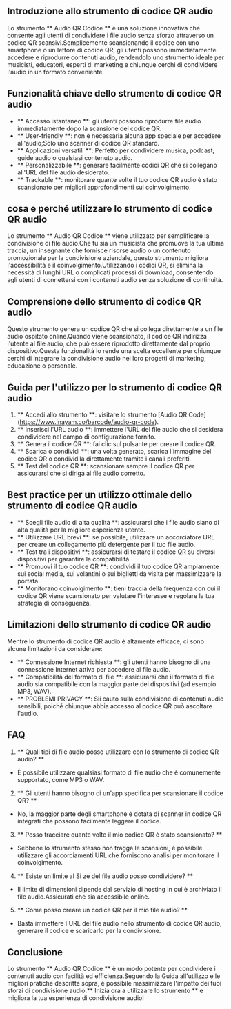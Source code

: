 ## Introduzione allo strumento di codice QR audio

Lo strumento ** Audio QR Codice ** è una soluzione innovativa che consente agli utenti di condividere i file audio senza sforzo attraverso un codice QR scansivi.Semplicemente scansionando il codice con uno smartphone o un lettore di codice QR, gli utenti possono immediatamente accedere e riprodurre contenuti audio, rendendolo uno strumento ideale per musicisti, educatori, esperti di marketing e chiunque cerchi di condividere l'audio in un formato conveniente.

## Funzionalità chiave dello strumento di codice QR audio

- ** Accesso istantaneo **: gli utenti possono riprodurre file audio immediatamente dopo la scansione del codice QR.
- ** User-friendly **: non è necessaria alcuna app speciale per accedere all'audio;Solo uno scanner di codice QR standard.
- ** Applicazioni versatili **: Perfetto per condividere musica, podcast, guide audio o qualsiasi contenuto audio.
- ** Personalizzabile **: generare facilmente codici QR che si collegano all'URL del file audio desiderato.
- ** Trackable **: monitorare quante volte il tuo codice QR audio è stato scansionato per migliori approfondimenti sul coinvolgimento.

## cosa e perché utilizzare lo strumento di codice QR audio

Lo strumento ** Audio QR Codice ** viene utilizzato per semplificare la condivisione di file audio.Che tu sia un musicista che promuove la tua ultima traccia, un insegnante che fornisce risorse audio o un contenuto promozionale per la condivisione aziendale, questo strumento migliora l'accessibilità e il coinvolgimento.Utilizzando i codici QR, si elimina la necessità di lunghi URL o complicati processi di download, consentendo agli utenti di connettersi con i contenuti audio senza soluzione di continuità.

## Comprensione dello strumento di codice QR audio

Questo strumento genera un codice QR che si collega direttamente a un file audio ospitato online.Quando viene scansionato, il codice QR indirizza l'utente al file audio, che può essere riprodotto direttamente dal proprio dispositivo.Questa funzionalità lo rende una scelta eccellente per chiunque cerchi di integrare la condivisione audio nei loro progetti di marketing, educazione o personale.

## Guida per l'utilizzo per lo strumento di codice QR audio

1. ** Accedi allo strumento **: visitare lo strumento [Audio QR Code] (https://www.inayam.co/barcode/audio-qr-code).
2. ** Inserisci l'URL audio **: immettere l'URL del file audio che si desidera condividere nel campo di configurazione fornito.
3. ** Genera il codice QR **: fai clic sul pulsante per creare il codice QR.
4. ** Scarica o condividi **: una volta generato, scarica l'immagine del codice QR o condividila direttamente tramite i canali preferiti.
5. ** Test del codice QR **: scansionare sempre il codice QR per assicurarsi che si diriga al file audio corretto.

## Best practice per un utilizzo ottimale dello strumento di codice QR audio

- ** Scegli file audio di alta qualità **: assicurarsi che i file audio siano di alta qualità per la migliore esperienza utente.
- ** Utilizzare URL brevi **: se possibile, utilizzare un accorciatore URL per creare un collegamento più detergente per il tuo file audio.
- ** Test tra i dispositivi **: assicurarsi di testare il codice QR su diversi dispositivi per garantire la compatibilità.
- ** Promuovi il tuo codice QR **: condividi il tuo codice QR ampiamente sui social media, sui volantini o sui biglietti da visita per massimizzare la portata.
- ** Monitorano coinvolgimento **: tieni traccia della frequenza con cui il codice QR viene scansionato per valutare l'interesse e regolare la tua strategia di conseguenza.

## Limitazioni dello strumento di codice QR audio

Mentre lo strumento di codice QR audio è altamente efficace, ci sono alcune limitazioni da considerare:

- ** Connessione Internet richiesta **: gli utenti hanno bisogno di una connessione Internet attiva per accedere al file audio.
- ** Compatibilità del formato di file **: assicurarsi che il formato di file audio sia compatibile con la maggior parte dei dispositivi (ad esempio MP3, WAV).
- ** PROBLEMI PRIVACY **: Sii cauto sulla condivisione di contenuti audio sensibili, poiché chiunque abbia accesso al codice QR può ascoltare l'audio.

## FAQ

1. ** Quali tipi di file audio posso utilizzare con lo strumento di codice QR audio? **
- È possibile utilizzare qualsiasi formato di file audio che è comunemente supportato, come MP3 o WAV.

2. ** Gli utenti hanno bisogno di un'app specifica per scansionare il codice QR? **
- No, la maggior parte degli smartphone è dotata di scanner in codice QR integrati che possono facilmente leggere il codice.

3. ** Posso tracciare quante volte il mio codice QR è stato scansionato? **
- Sebbene lo strumento stesso non tragga le scansioni, è possibile utilizzare gli accorciamenti URL che forniscono analisi per monitorare il coinvolgimento.

4. ** Esiste un limite al Si ze del file audio posso condividere? **
- Il limite di dimensioni dipende dal servizio di hosting in cui è archiviato il file audio.Assicurati che sia accessibile online.

5. ** Come posso creare un codice QR per il mio file audio? **
- Basta immettere l'URL del file audio nello strumento di codice QR audio, generare il codice e scaricarlo per la condivisione.

## Conclusione

Lo strumento ** Audio QR Codice ** è un modo potente per condividere i contenuti audio con facilità ed efficienza.Seguendo la Guida all'utilizzo e le migliori pratiche descritte sopra, è possibile massimizzare l'impatto dei tuoi sforzi di condivisione audio.** Inizia ora a utilizzare lo strumento ** e migliora la tua esperienza di condivisione audio!